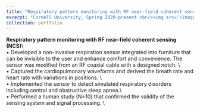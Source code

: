 ```yaml
---
title: "Respiratory pattern monitoring with RF near-field coherent sensing (NCS)"
excerpt: "Cornell University, Spring 2020-present <br/><img src='/images/research1.png'><br/><img src='/images/research1b.png'>"
collection: portfolio
---
```


**Respiratory pattern monitoring with RF near-field coherent sensing (NCS)**\     
•	Developed a non-invasive respiration sensor integrated into furniture that can be invisible to the user and enhance comfort and convenience. The sensor was modified from an RF coaxial cable with a designed notch. \  
•	Captured the cardiopulmonary waveforms and derived the breath rate and heart rate with variations in positions. \  
•	Implemented the sensor to detect simulated respiratory disorders including central and obstructive sleep apnea.\  
•	Performed a human study (N=10) that confirmed the validity of the sensing system and signal processing. \   
